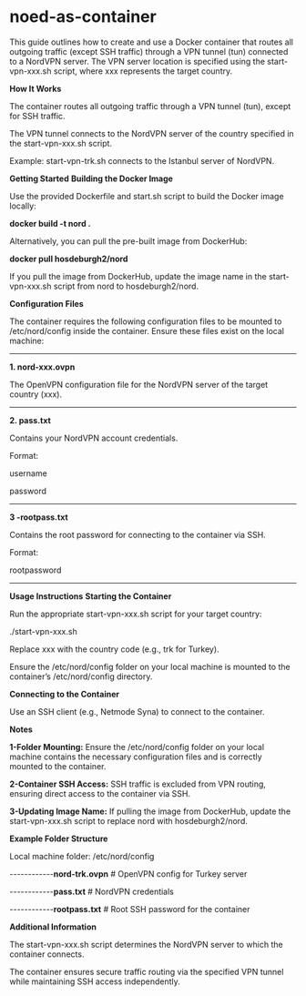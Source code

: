 # noed-as-container

This guide outlines how to create and use a Docker container that routes all outgoing traffic (except SSH traffic) through a VPN tunnel (tun) connected to a NordVPN server. The VPN server location is specified using the start-vpn-xxx.sh script, where xxx represents the target country.


**How It Works**

The container routes all outgoing traffic through a VPN tunnel (tun), except for SSH traffic.

The VPN tunnel connects to the NordVPN server of the country specified in the start-vpn-xxx.sh script.

Example: start-vpn-trk.sh connects to the Istanbul server of NordVPN.

**Getting Started**
**Building the Docker Image**

Use the provided Dockerfile and start.sh script to build the Docker image locally:

**docker build -t nord .**

Alternatively, you can pull the pre-built image from DockerHub:

**docker pull hosdeburgh2/nord**

If you pull the image from DockerHub, update the image name in the start-vpn-xxx.sh script from nord to hosdeburgh2/nord.

**Configuration Files**

The container requires the following configuration files to be mounted to /etc/nord/config inside the container. Ensure these files exist on the local machine:

---------------------------------------
**1. nord-xxx.ovpn**

The OpenVPN configuration file for the NordVPN server of the target country (xxx).

------------------------------------------
**2. pass.txt**

Contains your NordVPN account credentials.

Format:

username

password

--------------------------------------------------------------------
**3 -rootpass.txt**

Contains the root password for connecting to the container via SSH.

Format:

rootpassword

-----------------------------------------------------------------
**Usage Instructions**
**Starting the Container**

Run the appropriate start-vpn-xxx.sh script for your target country:

./start-vpn-xxx.sh

Replace xxx with the country code (e.g., trk for Turkey).

Ensure the /etc/nord/config folder on your local machine is mounted to the container’s /etc/nord/config directory.

**Connecting to the Container**

Use an SSH client (e.g., Netmode Syna) to connect to the container.

**Notes**

**1-Folder Mounting:**
Ensure the /etc/nord/config folder on your local machine contains the necessary configuration files and is correctly mounted to the container.

**2-Container SSH Access:**
SSH traffic is excluded from VPN routing, ensuring direct access to the container via SSH.

**3-Updating Image Name:**
If pulling the image from DockerHub, update the start-vpn-xxx.sh script to replace nord with hosdeburgh2/nord.

**Example Folder Structure**

Local machine folder: /etc/nord/config

------------**nord-trk.ovpn**      # OpenVPN config for Turkey server

------------**pass.txt**          # NordVPN credentials

------------**rootpass.txt**       # Root SSH password for the container

**Additional Information**

The start-vpn-xxx.sh script determines the NordVPN server to which the container connects.

The container ensures secure traffic routing via the specified VPN tunnel while maintaining SSH access independently.
